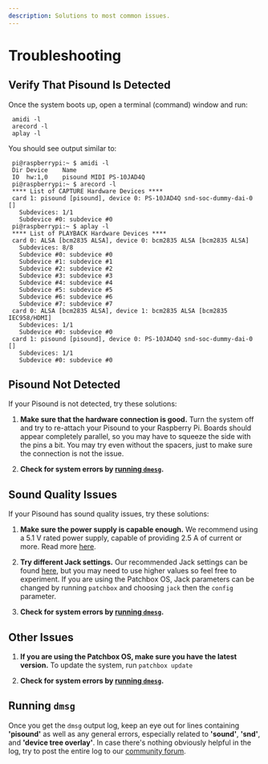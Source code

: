 ```yaml
---
description: Solutions to most common issues.
---
```


# Troubleshooting

## Verify That Pisound Is Detected

Once the system boots up, open a terminal (command) window and run:
```
 amidi -l
 arecord -l
 aplay -l
```
You should see output similar to:
```
 pi@raspberrypi:~ $ amidi -l
 Dir Device    Name
 IO  hw:1,0    pisound MIDI PS-10JAD4Q
 pi@raspberrypi:~ $ arecord -l
 **** List of CAPTURE Hardware Devices ****
 card 1: pisound [pisound], device 0: PS-10JAD4Q snd-soc-dummy-dai-0 []
   Subdevices: 1/1
   Subdevice #0: subdevice #0
 pi@raspberrypi:~ $ aplay -l
 **** List of PLAYBACK Hardware Devices ****
 card 0: ALSA [bcm2835 ALSA], device 0: bcm2835 ALSA [bcm2835 ALSA]
   Subdevices: 8/8
   Subdevice #0: subdevice #0
   Subdevice #1: subdevice #1
   Subdevice #2: subdevice #2
   Subdevice #3: subdevice #3
   Subdevice #4: subdevice #4
   Subdevice #5: subdevice #5
   Subdevice #6: subdevice #6
   Subdevice #7: subdevice #7
 card 0: ALSA [bcm2835 ALSA], device 1: bcm2835 ALSA [bcm2835 IEC958/HDMI]
   Subdevices: 1/1
   Subdevice #0: subdevice #0
 card 1: pisound [pisound], device 0: PS-10JAD4Q snd-soc-dummy-dai-0 []
   Subdevices: 1/1
   Subdevice #0: subdevice #0
```

## Pisound Not Detected

If your Pisound is not detected, try these solutions:

1. **Make sure that the hardware connection is good.** Turn the system off and try to re-attach your Pisound to your Raspberry Pi. Boards should appear completely parallel, so you may have to squeeze the side with the pins a bit. You may try even without the spacers, just to make sure the connection is not the issue. 

2. **Check for system errors by [running `dmesg`](troubleshooting.md#running-dmsg).** 


## Sound Quality Issues

If your Pisound has sound quality issues, try these solutions:

1. **Make sure the power supply is capable enough.** We recommend using a 5.1 V rated power supply, capable of providing 2.5 A of current or more. Read more [here](general-specifications.md#power-supply).

2. **Try different Jack settings.** Our recommended Jack settings can be found <a href="https://blokas.io/patchbox-os/docs/setup-wizard/" target="_blank">here</a>, but you may need to use higher values so feel free to experiment. If you are using the Patchbox OS, Jack parameters can be changed by running `patchbox` and choosing `jack` then the `config` parameter.

3. **Check for system errors by [running `dmesg`](troubleshooting.md#running-dmsg).** 

## Other Issues

1. **If you are using the Patchbox OS, make sure you have the latest version.** To update the system, run `patchbox update`

2. **Check for system errors by [running `dmesg`](troubleshooting.md#running-dmsg).** 

## Running `dmsg`

Once you get the `dmsg` output log, keep an eye out for lines containing **'pisound'** as well as any general errors, especially related to **'sound'**, **'snd'**, and **'device tree overlay'**. In case there's nothing obviously helpful in the log, try to post the entire log to our <a href="https://community.blokas.io/" target="_blank">community forum</a>.
